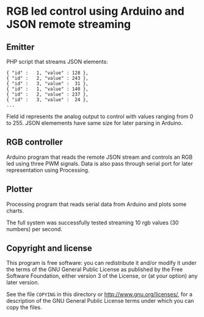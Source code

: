 RGB led control using Arduino and JSON remote streaming
=======================================================


Emitter
-------

PHP script that streams JSON elements:

```
{ "id" :   1, "value" : 128 },
{ "id" :   2, "value" : 243 },
{ "id" :   3, "value" :  31 },
{ "id" :   1, "value" : 140 },
{ "id" :   2, "value" : 237 },
{ "id" :   3, "value" :  24 },
...
```

Field id represents the analog output to control with values ranging from 0 to 255. JSON elemements have same size for later parsing in Arduino.


RGB controller
--------------

Arduino program that reads the remote JSON stream and controls an RGB led using three PWM signals. Data is also pass through serial port for later representation using Processing.


Plotter
-------

Processing program that reads serial data from Arduino and plots some charts.

The full system was successfully tested streaming 10 rgb values (30 numbers) per second.

Copyright and license
---------------------

This program is free software: you can redistribute it and/or modify it under the terms of the GNU General Public License as published by the Free Software Foundation, either version 3 of the License, or (at your option) any later version.

See the file `COPYING` in this directory or  http://www.gnu.org/licenses/, for a description of the GNU General Public License terms under which you can copy the files.
